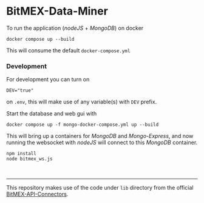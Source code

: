 
# BitMEX-Data-Miner

To run the application (_nodeJS_ + _MongoDB_) on docker
```
docker compose up --build
```
This will consume the default `docker-compose.yml`
&nbsp;
### Development
For development you can turn on
```
DEV="true"
```
on `.env`, this will make use of any variable(s) with `DEV` prefix.

Start the database and web gui with
```
docker compose up -f mongo-docker-compose.yml up --build
```

This will bring up a containers for _MongoDB_ and _Mongo-Express_, and now running the websocket with _nodeJS_ will connect to this _MongoDB_ container.
```
npm install
node bitmex_ws.js
```
&nbsp;
&nbsp;

---
This repository makes use of the code under `lib` directory from the official [BitMEX-API-Connectors](https://github.com/BitMEX/api-connectors/tree/master/official-ws/nodejs).
